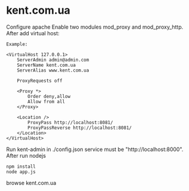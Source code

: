 kent.com.ua
====================

Configure apache
Enable two modules mod_proxy and mod_proxy_http. After add virtual host:

```
Example:

<VirtualHost 127.0.0.1>
    ServerAdmin admin@admin.com
    ServerName kent.com.ua
    ServerAlias www.kent.com.ua
 
    ProxyRequests off
 
    <Proxy *>
        Order deny,allow
        Allow from all
    </Proxy>
 
    <Location />
        ProxyPass http://localhost:8081/
        ProxyPassReverse http://localhost:8081/
    </Location>
</VirtualHost>

```
Run kent-admin in ./config.json service must be "http://localhost:8000". After run nodejs

```
npm install
node app.js

```
browse kent.com.ua
